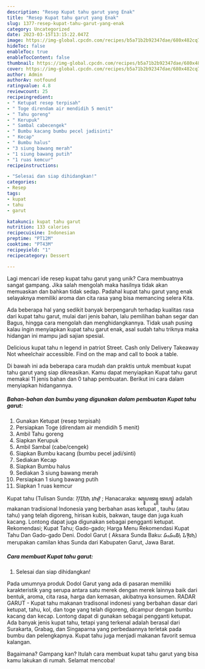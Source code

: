 ```yaml
---
description: "Resep Kupat tahu garut yang Enak"
title: "Resep Kupat tahu garut yang Enak"
slug: 1377-resep-kupat-tahu-garut-yang-enak
category: Uncategorized
date: 2023-03-15T13:15:22.047Z
image: https://img-global.cpcdn.com/recipes/b5a71b2b92347dae/680x482cq70/kupat-tahu-garut-foto-resep-utama.jpg
hideToc: false
enableToc: true
enableTocContent: false
thumbnail: https://img-global.cpcdn.com/recipes/b5a71b2b92347dae/680x482cq70/kupat-tahu-garut-foto-resep-utama.jpg
cover: https://img-global.cpcdn.com/recipes/b5a71b2b92347dae/680x482cq70/kupat-tahu-garut-foto-resep-utama.jpg
author: Admin
authorAv: notfound
ratingvalue: 4.8
reviewcount: 25
recipeingredient:
- " Ketupat resep terpisah"
- " Toge direndam air mendidih 5 menit"
- " Tahu goreng"
- " Kerupuk"
- " Sambal cabecengek"
- " Bumbu kacang bumbu pecel jadisinti"
- " Kecap"
- " Bumbu halus"
- "3 siung bawang merah"
- "1 siung bawang putih"
- "1 ruas kemcur"
recipeinstructions:

- "Selesai dan siap dihidangkan!"
categories:
- Resep
tags:
- kupat
- tahu
- garut

katakunci: kupat tahu garut 
nutrition: 133 calories
recipecuisine: Indonesian
preptime: "PT12M"
cooktime: "PT43M"
recipeyield: "1"
recipecategory: Dessert

---
```





Lagi mencari ide resep kupat tahu garut yang unik? Cara membuatnya sangat gampang. Jika salah mengolah maka hasilnya tidak akan memuaskan dan bahkan tidak sedap. Padahal kupat tahu garut yang enak selayaknya memiliki aroma dan cita rasa yang bisa memancing selera Kita.





Ada beberapa hal yang sedikit banyak berpengaruh terhadap kualitas rasa dari kupat tahu garut, mulai dari jenis bahan, lalu pemilihan bahan segar dan Bagus, hingga cara mengolah dan menghidangkannya. Tidak usah pusing kalau ingin menyiapkan kupat tahu garut enak,      asal sudah tahu triknya maka hidangan ini mampu jadi sajian spesial.














Delicious kupat tahu n legend in patriot Street. Cash only Delivery Takeaway Not wheelchair accessible. Find on the map and call to book a table.






Di bawah ini ada beberapa cara mudah dan praktis untuk membuat kupat tahu garut yang siap dikreasikan. Kamu dapat menyiapkan Kupat tahu garut memakai 11 jenis bahan dan 0 tahap pembuatan. Berikut ini cara dalam menyiapkan hidangannya.

<!--inarticleads1-->

##### Bahan-bahan dan bumbu yang digunakan dalam pembuatan Kupat tahu garut:

1. Gunakan  Ketupat (resep terpisah)
1. Persiapkan  Toge (direndam air mendidih 5 menit)
1. Ambil  Tahu goreng
1. Siapkan  Kerupuk
1. Ambil  Sambal (cabe/cengek)
1. Siapkan  Bumbu kacang (bumbu pecel jadi/sinti)
1. Sediakan  Kecap
1. Siapkan  Bumbu halus
1. Sediakan 3 siung bawang merah
1. Persiapkan 1 siung bawang putih
1. Siapkan 1 ruas kemcur


Kupat tahu (Tulisan Sunda: ᮊᮥᮕᮒ᮪ ᮒᮠᮥ ; Hanacaraka: ꦏꦸꦥꦠ꧀ ꦠꦲꦸ) adalah makanan tradisional Indonesia yang berbahan asas ketupat , tauhu (atau tahu) yang telah digoreng, hirisan kubis, bakwan, tauge dan juga kuah kacang. Lontong dapat juga digunakan sebagai pengganti ketupat. Rekomendasi; Kupat Tahu; Gado-gado; Harga Menu Rekomendasi Kupat Tahu Dan Gado-gado Deni. Dodol Garut ( Aksara Sunda Baku: ᮓᮧᮓᮧᮜ᮪ ᮍᮛᮥᮒ᮪) merupakan camilan khas Sunda dari Kabupaten Garut, Jawa Barat. 

<!--inarticleads2-->

##### Cara membuat Kupat tahu garut:


1. Selesai dan siap dihidangkan!

Pada umumnya produk Dodol Garut yang ada di pasaran memiliki karakteristik yang serupa antara satu merek dengan merek lainnya baik dari bentuk, aroma, cita rasa, harga dan kemasan, akibatnya konsumen. RADAR GARUT - Kupat tahu makanan tradisonal indonesi yang berbahan dasar dari ketupat, tahu, kol, dan toge yang telah digoreng, dicampur dengan bumbu kacang dan kecap. Lontong dapat di gunakan sebagai pengganti ketupat. Ada banyak jenis kupat tahu, tetapi yang terkenal adalah berasal dari Surakarta, Grabag, dan Singaparna yang perbedaannya terletak pada bumbu dan pelengkapnya. Kupat tahu juga menjadi makanan favorit semua kalangan. 

Bagaimana? Gampang kan? Itulah cara membuat kupat tahu garut yang bisa kamu lakukan di rumah. Selamat mencoba!
